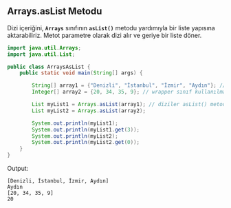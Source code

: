 ## Arrays.asList Metodu

Dizi içeriğini, **``Arrays``** sınıfının **``asList()``** metodu yardımıyla bir liste yapısına aktarabiliriz. Metot parametre olarak dizi alır ve geriye bir liste döner. 

```java
import java.util.Arrays;
import java.util.List;

public class ArraysAsList {
    public static void main(String[] args) {

        String[] array1 = {"Denizli", "İstanbul", "İzmir", "Aydın"}; // diziler oluşturuldu.
        Integer[] array2 = {20, 34, 35, 9}; // wrapper sınıf kullanılmalı: Integer, Float, Double vs.

        List myList1 = Arrays.asList(array1); // diziler asList() metodu ile liste yapısına dönüştü.
        List myList2 = Arrays.asList(array2);

        System.out.println(myList1);
        System.out.println(myList1.get(3));
        System.out.println(myList2);
        System.out.println(myList2.get(0));
    }
}
```
Output: 
```
[Denizli, İstanbul, İzmir, Aydın]
Aydın
[20, 34, 35, 9]
20
```


